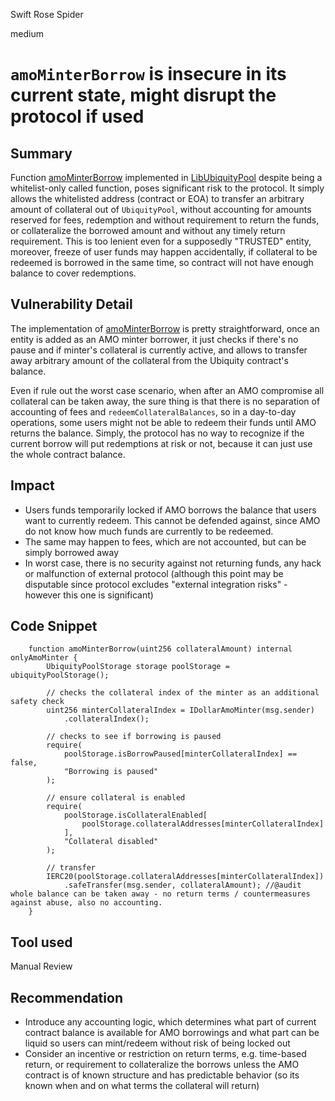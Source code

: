 Swift Rose Spider

medium

# `amoMinterBorrow` is insecure in its current state, might disrupt the protocol if used

## Summary
Function [amoMinterBorrow](https://github.com/sherlock-audit/2023-12-ubiquity/blob/main/ubiquity-dollar/packages/contracts/src/dollar/facets/UbiquityPoolFacet.sol#L123) implemented in [LibUbiquityPool](https://github.com/sherlock-audit/2023-12-ubiquity/blob/main/ubiquity-dollar/packages/contracts/src/dollar/libraries/LibUbiquityPool.sol#L574) despite being a whitelist-only called function, poses significant risk to the protocol. It simply allows the whitelisted address (contract or EOA) to transfer an arbitrary amount of collateral out of `UbiquityPool`, without accounting for amounts reserved for fees, redemption and without requirement to return the funds, or collateralize the borrowed amount and without any timely return requirement. This is too lenient even for a supposedly "TRUSTED" entity, moreover, freeze of user funds may happen accidentally, if collateral to be redeemed is borrowed in the same time, so contract will not have enough balance to cover redemptions.

## Vulnerability Detail
The implementation of [amoMinterBorrow](https://github.com/sherlock-audit/2023-12-ubiquity/blob/main/ubiquity-dollar/packages/contracts/src/dollar/libraries/LibUbiquityPool.sol#L574) is pretty straightforward, once an entity is added as an AMO minter borrower, it just checks if there's no pause and if minter's collateral is currently active, and allows to transfer away arbitrary amount of the collateral from the Ubiquity contract's balance. 

Even if rule out the worst case scenario, when after an AMO compromise all collateral can be taken away, the sure thing is that there is no separation of accounting of fees and `redeemCollateralBalances`, so in a day-to-day operations, some users might not be able to redeem their funds until AMO returns the balance. Simply, the protocol has no way to recognize if the current borrow will put redemptions at risk or not, because it can just use the whole contract balance. 

## Impact
-  Users funds temporarily locked if AMO borrows the balance that users want to currently redeem. This cannot be defended against, since AMO do not know how much funds are currently to be redeemed.
- The same may happen to fees, which are not accounted, but can be simply borrowed away
- In worst case, there is no security against not returning funds, any hack or malfunction of external protocol (although this point may be disputable since protocol excludes "external integration risks" - however this one is significant)

## Code Snippet
```solidity
    function amoMinterBorrow(uint256 collateralAmount) internal onlyAmoMinter {
        UbiquityPoolStorage storage poolStorage = ubiquityPoolStorage();

        // checks the collateral index of the minter as an additional safety check
        uint256 minterCollateralIndex = IDollarAmoMinter(msg.sender)
            .collateralIndex();

        // checks to see if borrowing is paused
        require(
            poolStorage.isBorrowPaused[minterCollateralIndex] == false,
            "Borrowing is paused"
        );

        // ensure collateral is enabled
        require(
            poolStorage.isCollateralEnabled[
                poolStorage.collateralAddresses[minterCollateralIndex]
            ],
            "Collateral disabled"
        );

        // transfer
        IERC20(poolStorage.collateralAddresses[minterCollateralIndex])
            .safeTransfer(msg.sender, collateralAmount); //@audit whole balance can be taken away - no return terms / countermeasures against abuse, also no accounting.
    }
```

## Tool used

Manual Review

## Recommendation
- Introduce any accounting logic, which determines what part of current contract balance is available for AMO borrowings and what part can be liquid so users can mint/redeem without risk of being locked out
- Consider an incentive or restriction on return terms, e.g. time-based return, or requirement to collateralize the borrows unless the AMO contract is of known structure and has predictable behavior (so its known when and on what terms the collateral will return)